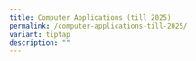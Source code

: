 ```yaml
---
title: Computer Applications (till 2025)
permalink: /computer-applications-till-2025/
variant: tiptap
description: ""
---
```

